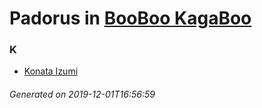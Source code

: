 # Padorus in [BooBoo KagaBoo](https://myanimelist.net/manga/20501/BooBoo_KagaBoo)

### K
* [Konata Izumi](https://github.com/shadow578/Project-Padoru/blob/master/table-of-contents/characters/KonataIzumi.md)

###### Generated on 2019-12-01T16:56:59
